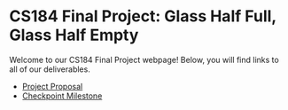# CS184 Final Project: Glass Half Full, Glass Half Empty
Welcome to our CS184 Final Project webpage! Below, you will find links to all of our deliverables.
- [Project Proposal](proposal.md)
- [Checkpoint Milestone](checkpoint.md)
